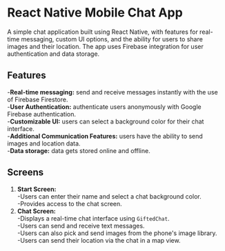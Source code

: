 # React Native Mobile Chat App

A simple chat application built using React Native, with features for real-time messaging, custom UI options, and the ability for users to share images and their
location. The app uses Firebase integration for user authentication and data storage.

## Features

-**Real-time messaging:** send and receive messages instantly with the use of Firebase Firestore. <br/>-**User Authentication:** authenticate users anonymously with Google Firebase authentication.<br/> -**Customizable UI:** users can select a background color for their chat interface.<br/> -**Additional Communication Features:** users have the ability to send images and location data. <br/>-**Data storage:** data gets stored online and offline.

## Screens

1. **Start Screen:**<br/>-Users can enter their name and select a chat background color.<br/>-Provides access to the chat screen.
2. **Chat Screen:**<br/>-Displays a real-time chat interface using `GiftedChat`.<br/>-Users can send and receive text messages.<br/>-Users can also pick and send images from the phone's image library.<br/>-Users can send their location via the chat in a map view.
